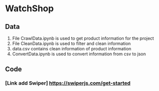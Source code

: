 # WatchShop
## Data
1. File CrawlData.ipynb is used to get product information for the project
2. File CleanData.ipynb is used to filter and clean information
3. data.csv contains clean information of product information
4. ConvertData.ipynb is used to convert information from csv to json
## Code
### [Link add Swiper] https://swiperjs.com/get-started